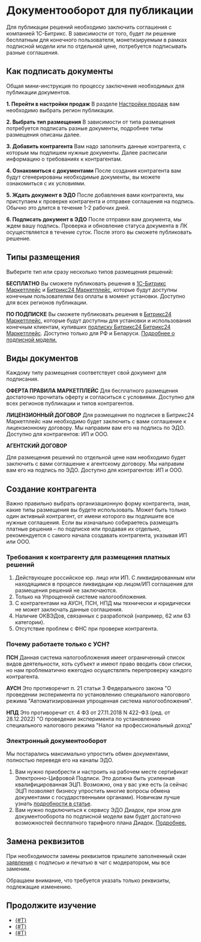 # Документооборот для публикации

Для публикации решений необходимо заключить соглашения с компанией 1С-Битрикс. В зависимости от того, будет ли решение бесплатным для конечного пользователя, монетизируемым в рамках подписной модели или по отдельной цене, потребуется подписывать разные соглашения.

## Как подписать документы

Общая мини-инструкция по процессу заключения необходимых для публикации документов.

**1. Перейти в настройки продаж**
В разделе [Настройки продаж](https://vendors.bitrix24.ru/sale/) вам необходимо выбрать регион публикации.

**2. Выбрать тип размещения**
В зависимости от типа размещения потребуется подписать разные документы, подробнее типы размещения описаны далее.

**3. Добавить контрагента**
Вам надо заполнить данные контрагента, с которым мы подпишем нужные документы. Далее расписали информацию о требованиях к контрагентам.

**4. Ознакомиться с документами**
После создания контрагента вам будут сгенерированы необходимые документы, вы можете ознакомиться с их условиями.

**5. Ждать документ в ЭДО**
После добавления вами контрагента, мы приступаем к проверке контрагента и отправке соглашения на подпись. Обычно это длится в течение 1-2 рабочих дней.

**6. Подписать документ в ЭДО**
После отправки вам документа, мы ждем вашу подпись. Проверка и обновление статуса документа в ЛК осуществляется в течение суток. После этого вы сможете публиковать решение.

## Типы размещения

Выберите тип или сразу несколько типов размещения решений:

**БЕСПЛАТНО**
Вы сможете публиковать решения в [1С-Битрикс Маркетплейс](https://marketplace.1c-bitrix.ru/) и [Битрикс24 Маркетплейс](https://www.bitrix24.ru/apps/), которые будут доступны конечным пользователям без оплаты в момент установки. Доступно для всех регионов публикации.

**ПО ПОДПИСКЕ**
Вы сможете публиковать решения в [Битрикс24 Маркетплейс](https://www.bitrix24.ru/apps/), которые будут доступны для установки и использования конечным клиентам, купивших [подписку Битрикс24 Битрикс24 Маркетплейс](https://www.bitrix24.ru/apps/subscribe.php). Доступно только для РФ и Беларуси. [Подробнее о подписной модели.](./monetization/index.md)

## Виды документов

Каждому типу размещения соответствует свой документ для подписания.

**ОФЕРТА ПРАВИЛА МАРКЕТПЛЕЙС**
Для бесплатного размещения достаточно прочитать оферту и согласиться с условиями. Доступно для всех регионов публикации и типов контрагентов.

**ЛИЦЕНЗИОННЫЙ ДОГОВОР**
Для размещения по подписке в Битрикс24 Маркетплейс нам необходимо будет заключить с вами соглашение к лицензионному договору. Мы направим вам его на подпись по ЭДО. Доступно для контрагентов: ИП и ООО.

**АГЕНТСКИЙ ДОГОВОР**

Для размещения решений по отдельной цене нам необходимо будет заключить с вами соглашение к агентскому договору. Мы направим вам его на подпись по ЭДО. Доступно для контрагентов: ИП и ООО.

## Создание контрагента

Важно правильно выбрать организационную форму контрагента, зная, какие типы размещения вы будете использовать. Может быть только один активный контрагент, от имени которого вы подпишите все нужные соглашения. Если вы изначально собираетесь размещать платные решения – по подписке или продавая их отдельно, рекомендуется с самого начала создавать контрагента, указывая ИП или ООО.

### Требования к контрагенту для размещения платных решений

1. Действующее российское юр. лицо или ИП. С ликвидированным или находящимся в процессе ликвидации юр.лицом/ИП соглашения для размещения решений не заключаются.
2. Только на Упрощенной системе налогообложения. 
3. С контрагентами на АУСН, ПСН, НПД мы технически и юридически не может заключать данные соглашения.
4. Наличие ОКВЭДов, связанных с разработкой (например, 62 или 63 категории).
5. Отсутствие проблем с ФНС при проверке контрагента.

### Почему работаете только с УСН?

**ПСН**
Данная система налогообложения имеет ограниченный список видов деятельности, хоть субъект и имеют право вводить свои списки, но нам проблематично ежегодно осуществлять перепроверку каждого контрагента.

**АУСН**
Это противоречит п. 21 статьи 3 Федерального закона "О проведении эксперимента по установлению специального налогового режима "Автоматизированная упрощенная система налогообложения".

**НПД**
Это противоречит ст. 4 ФЗ от 27.11.2018 N 422-ФЗ (ред. от 28.12.2022) "О проведении эксперимента по установлению специального налогового режима "Налог на профессиональный доход"

### Электронный документооборот

Мы постарались максимально упростить обмен документами, полностью переведя его на каналы ЭДО.

1. Вам нужно приобрести и настроить на рабочем месте сертификат Электронно-Цифровой Подписи. Это должна быть усиленная квалифицированная ЭЦП. Возможно, она у вас уже есть (а сейчас ЭЦП позволяет бизнесу упростить многие вопросы обмена документами с государственными органами). Новичкам лучше узнать [подробности в статье](./esign.md).
2. Вам нужно подключиться к сервису ЭДО Диадок, при этом для документооборота по подписной модели вам будет достаточно возможностей бесплатного тарифного плана Диадок. [Подробнее.](./diadoc.md)

## Замена реквизитов

При необходимости замены реквизитов пришлите заполненный скан [заявления](https://bitrix24.team/~jzPKq) с подписью и печатью в чат с модератором, мы все заменим.

Обращаем внимание, что требуется указать только реквизиты, подлежащие изменению.

## Продолжите изучение

- [{#T}](esign.md)
- [{#T}](diadoc.md)
- [{#T}](payments.md)
